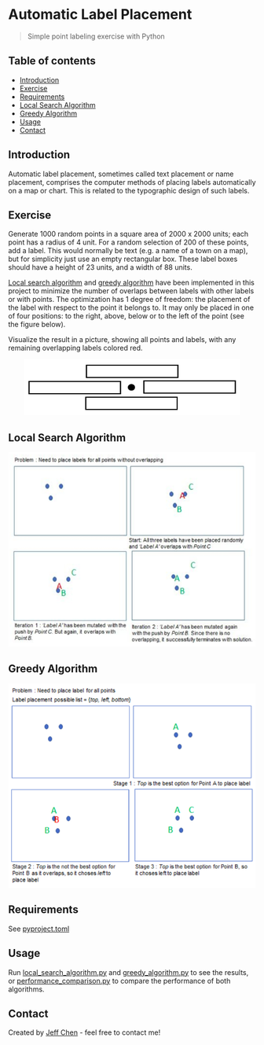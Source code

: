 # Automatic Label Placement
> Simple point labeling exercise with Python

## Table of contents
* [Introduction](#introduction)
* [Exercise](#exercise)
* [Requirements](#requirements)
* [Local Search Algorithm](#local-search-algorithm)
* [Greedy Algorithm](#greedy-algorithm)
* [Usage](#usage)
* [Contact](#contact)

## Introduction
Automatic label placement, sometimes called text placement or name placement, 
comprises the computer methods of placing labels automatically on a map or 
chart. This is related to the typographic design of such labels.

## Exercise
Generate 1000 random points in a square area of 2000 x 2000 units; each point 
has a radius of 4 unit. For a random selection of 200 of these points, add a 
label. This would normally be text (e.g. a name of a town on a map), but for 
simplicity just use an empty rectangular box. These label boxes should have a 
height of 23 units, and a width of 88 units.

[Local search algorithm](#local-search-algorithm) and 
[greedy algorithm](#greedy-algorithm) have been implemented in this project 
to minimize the number of overlaps between labels with other labels 
or with points. The optimization has 1 degree of freedom: the placement of 
the label with respect to the point it belongs to. It may only be placed in 
one of four positions: to the right, above, below or to the left of the 
point (see the figure below).

Visualize the result in a picture, showing all points and labels, with any 
remaining overlapping labels colored red.

<p align="center">
  <img src="img/label_placement.jpg" alt="Image" width="440" 
        height="115"  />
</p>

## Local Search Algorithm
<p align="center">
  <img src="img/local_search_algorithm.jpg" alt="Image" />
</p>

## Greedy Algorithm
<p align="center">
  <img src="img/greedy_algorithm.jpg" alt="Image" />
</p>


## Requirements
See [pyproject.toml](./pyproject.toml)

## Usage
Run 
[local_search_algorithm.py](./automatic_label_placement/local_search_algorithm/local_search_algorithm.py) 
and 
[greedy_algorithm.py](./automatic_label_placement/greedy_algorithm/greedy_algorithm.py) to see 
the results, or [performance_comparison.py](./automatic_label_placement/performance_comparison.py)
to compare the performance of both algorithms.

## Contact
Created by [Jeff Chen](mailto:jeff73511@msn.com) - feel free to contact me!
